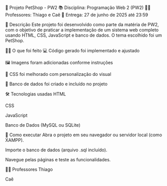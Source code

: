 🐾 Projeto PetShop - PW2
📚 Disciplina: Programação Web 2 (PW2)
👨‍🏫 Professores: Thiago e Caê
📅 Entrega: 27 de junho de 2025 até 23:59

📌 Descrição
Este projeto foi desenvolvido como parte da matéria de PW2, com o objetivo de praticar a implementação de um sistema web completo usando HTML, CSS, JavaScript e banco de dados. O tema escolhido foi um PetShop.

🧑‍💻 O que foi feito
💻 Código gerado foi implementado e ajustado

🖼️ Imagens foram adicionadas conforme instruções

🎨 CSS foi melhorado com personalização do visual

💾 Banco de dados foi criado e incluído no projeto

🛠️ Tecnologias usadas
HTML

CSS

JavaScript

Banco de Dados (MySQL ou SQLite)

📁 Como executar
Abra o projeto em seu navegador ou servidor local (como XAMPP).

Importe o banco de dados (arquivo .sql incluído).

Navegue pelas páginas e teste as funcionalidades.

👨‍🏫 Professores
Thiago

Caê
